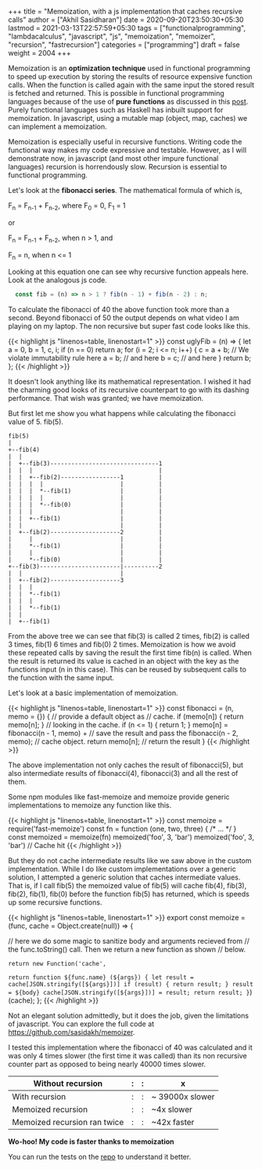 +++
title = "Memoization, with a js implementation that caches recursive calls"
author = ["Akhil Sasidharan"]
date = 2020-09-20T23:50:30+05:30
lastmod = 2021-03-13T22:57:59+05:30
tags = ["functionalprogramming", "lambdacalculus", "javascript", "js", "memoization", "memoizer", "recursion", "fastrecursion"]
categories = ["programming"]
draft = false
weight = 2004
+++

Memoization is an **optimization technique** used in functional
programming to speed up execution by storing the results of resource
expensive function calls. When the function is called again with the
same input the stored result is fetched and returned. This is possible
in functional programming languages because of the use of **pure
functions** as discussed in this [post](https://akhilsasidharan.in/posts/functional-programming/). Purely functional languages such
as Haskell has inbuilt support for memoization. In javascript, using a
mutable map (object, map, caches) we can implement a memoization.

Memoization is especially useful in recursive functions. Writing code
the functional way makes my code expressive and testable. However, as
I will demonstrate now, in javascript (and most other impure
functional languages) recursion is horrendously slow. Recursion is
essential to functional programming.

Let's look at the **fibonacci series**. The mathematical formula of
which is,

F<sub>n</sub> = F<sub>n-1</sub> + F<sub>n-2</sub>, where F<sub>0</sub> = 0, F<sub>1</sub> = 1

or

F<sub>n</sub> = F<sub>n-1</sub> + F<sub>n-2</sub>, when n > 1, and

F<sub>n</sub> = n, when n <= 1

Looking at this equation one can see why recursive function appeals
here. Look at the analogous js code.

<a id="code-snippet--EgFibRec"></a>
```js
  const fib = (n) => n > 1 ? fib(n - 1) + fib(n - 2) : n;
```

To calculate the fibonacci of 40 the above function took more than a
second. Beyond fibonacci of 50 the output depends on what video I am
playing on my laptop. The non recursive but super fast code looks like
this.

<a id="code-snippet--EgFib"></a>
{{< highlight js "linenos=table, linenostart=1" >}}
  const uglyFib = (n) => {
      let a = 0, b = 1, c, i;
      if (n == 0) return a;
      for (i = 2; i <= n; i++) {
      c = a + b;  // We violate immutability rule here
      a = b;      // and here
      b = c;      // and here
      }
      return b;
  };
{{< /highlight >}}

It doesn't look anything like its mathematical representation. I
wished it had the charming good looks of its recursive counterpart to
go with its dashing performance. That wish was granted; we
have memoization.

But first let me show you what happens while calculating the fibonacci
value of 5. fib(5).

<a id="code-snippet--Fib5Tree"></a>
```nil
fib(5)
|
+--fib(4)
|  |
|  +--fib(3)-------------------------------1
|  |  |                                    |
|  |  +--fib(2)-----------------1          |
|  |  |  |                      |          |
|  |  |  *--fib(1)              |          |
|  |  |  |                      |          |
|  |  |  *--fib(0)              |          |
|  |  |                         |          |
|  |  +--fib(1)                 |          |
|  |                            |          |
|  +--fib(2)--------------------2          |
|     |                         |          |
|     *--fib(1)                 |          |
|     |                         |          |
|     *--fib(0)                 |          |
+--fib(3)-----------------------|----------2
|  |                            |
|  +--fib(2)--------------------3
|  |  |
|  |  *--fib(1)
|  |  |
|  |  *--fib(1)
|  |
|  +--fib(1)
```

From the above tree we can see that fib(3) is called 2 times, fib(2)
is called 3 times, fib(1) 6 times and fib(0) 2 times. Memoization is
how we avoid these repeated calls by saving the result the first time
fib(n) is called. When the result is returned its value is cached in
an object with the key as the functions input (n in this case). This
can be reused by subsequent calls to the function with the same input.

Let's look at a basic implementation of memoization.

<a id="code-snippet--EgMemoizedFib"></a>
{{< highlight js "linenos=table, linenostart=1" >}}
  const fibonacci = (n, memo = {}) {   // provide a default object as
				       // cache.
    if (memo[n]) { return memo[n]; }   // looking in the cache.
    if (n <= 1) { return 1; }
    memo[n] = fibonacci(n - 1, memo) + // save the result and pass the
	      fibonacci(n - 2, memo);  // cache object.
    return memo[n];                    // return the result
  }
{{< /highlight >}}

The above implementation not only caches the result of fibonacci(5),
but also intermediate results of fibonacci(4), fibonacci(3) and all
the rest of them.

Some npm modules like fast-memoize and memoize provide generic
implementations to memoize any function like this.

<a id="code-snippet--EgMemoizedFib"></a>
{{< highlight js "linenos=table, linenostart=1" >}}
  const memoize = require('fast-memoize')
  const fn = function (one, two, three) { /* ... */ }
  const memoized = memoize(fn)
  memoized('foo', 3, 'bar')
  memoized('foo', 3, 'bar') // Cache hit
{{< /highlight >}}

But they do not cache intermediate results like we saw above in the
custom implementation. While I do like custom implementations over a
generic solution, I attempted a generic solution that caches
intermediate values. That is, if I call fib(5) the memoized value of
fib(5) will cache fib(4), fib(3), fib(2), fib(1), fib(0) before the
function fib(5) has returned, which is speeds up some recursive
functions.

<a id="code-snippet--EgMemoizedFib"></a>
{{< highlight js "linenos=table, linenostart=1" >}}
  export const memoize = (func, cache = Object.create(null)) => {

  // here we do some magic to sanitize body and arguments recieved from
  // the func.toString() call. Then we return a new function as shown
  // below.

    return new Function('cache',
  `
  return function ${func.name} (${args}) {
    let result = cache[JSON.stringify([${args}])]
    if (result) { return result; }
    result = ${body}
    cache[JSON.stringify([${args}])] = result;
    return result;
  }
  `)(cache);
  };
{{< /highlight >}}

Not an elegant solution admittedly, but it does the job, given the
limitations of javascript. You can explore the full code at
<https://github.com/sasidakh/memoizer>.

I tested this implementation where the fibonacci of 40 was calculated
and it was only 4 times slower (the first time it was called) than its
non recursive counter part as opposed to being nearly 40000 times
slower.

| Without recursion            | : | : | x               |
|------------------------------|---|---|-----------------|
| With recursion               | : | : | ~ 39000x slower |
| Memoized recursion           | : | : | ~4x slower      |
| Memoized recursion ran twice | : | : | ~42x faster     |

**Wo-hoo! My code is faster thanks to memoization**

You can run the tests on the [repo](https://github.com/sasidakh/memoizer) to understand it better.
